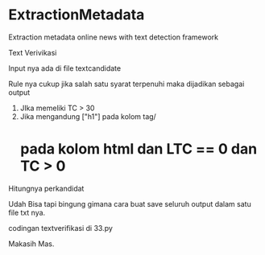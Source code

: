 # ExtractionMetadata
Extraction metadata online news with text detection framework

Text Verivikasi

Input nya ada di file textcandidate

Rule nya cukup jika salah satu syarat terpenuhi maka dijadikan sebagai output
1. JIka memeliki TC > 30
2. Jika mengandung ["h1"] pada kolom tag/ <h1> pada kolom html dan LTC == 0 dan TC > 0

Hitungnya perkandidat

Udah Bisa tapi bingung gimana cara buat save seluruh output dalam satu file txt nya.

codingan textverifikasi di 33.py

Makasih Mas.
